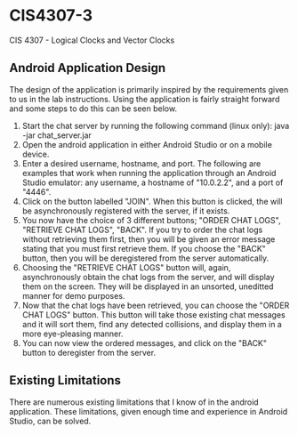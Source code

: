 # CIS4307-3
CIS 4307 - Logical Clocks and Vector Clocks

## Android Application Design
The design of the application is primarily inspired by the requirements given to us in the lab instructions. Using the application is fairly straight forward and some steps to do this can be seen below.

1. Start the chat server by running the following command (linux only): java -jar chat_server.jar
2. Open the android application in either Android Studio or on a mobile device.
3. Enter a desired username, hostname, and port. The following are examples that work when running the application through an Android Studio emulator: any username, a hostname of "10.0.2.2", and a port of "4446".
4. Click on the button labelled "JOIN". When this button is clicked, the will be asynchronously registered with the server, if it exists.
5. You now have the choice of 3 different buttons; "ORDER CHAT LOGS", "RETRIEVE CHAT LOGS", "BACK". If you try to order the chat logs without retrieving them first, then you will be given an error message stating that you must first retrieve them. If you choose the "BACK" button, then you will be deregistered from the server automatically.
6. Choosing the "RETRIEVE CHAT LOGS" button will, again, asynchronously obtain the chat logs from the server, and will display them on the screen. They will be displayed in an unsorted, uneditted manner for demo purposes.
7. Now that the chat logs have been retrieved, you can choose the "ORDER CHAT LOGS" button. This button will take those existing chat messages and it will sort them, find any detected collisions, and display them in a more eye-pleasing manner.
8. You can now view the ordered messages, and click on the "BACK" button to deregister from the server.

## Existing Limitations
There are numerous existing limitations that I know of in the android application. These limitations, given enough time and experience in Android Studio, can be solved.